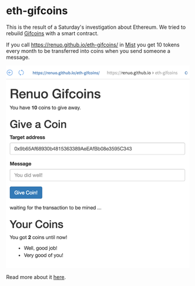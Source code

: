 # eth-gifcoins

This is the result of a Saturday's investigation about Ethereum. We tried to rebuild [Gifcoins](https://gifcoins.io/)
with a smart contract.

If you call https://renuo.github.io/eth-gifcoins/ in [Mist](https://github.com/ethereum/mist) you get 10 tokens every month 
to be transferred into coins when you send someone a message.

<img src="./mist.png" width="500">

Read more about it [here](https://coredump-ch.gitbooks.io/ethereum-hacking-day/content/).
